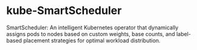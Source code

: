 # kube-SmartScheduler
SmartScheduler: An intelligent Kubernetes operator that dynamically assigns pods to nodes based on custom weights, base counts, and label-based placement strategies for optimal workload distribution.
